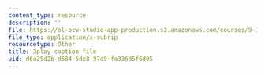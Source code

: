 ```yaml
---
content_type: resource
description: ''
file: https://ol-ocw-studio-app-production.s3.amazonaws.com/courses/9-14-brain-structure-and-its-origins-spring-2014/d6a25d2bd5845de897d9fa336d5f6d05_555117.vtt
file_type: application/x-subrip
resourcetype: Other
title: 3play caption file
uid: d6a25d2b-d584-5de8-97d9-fa336d5f6d05
---
```

